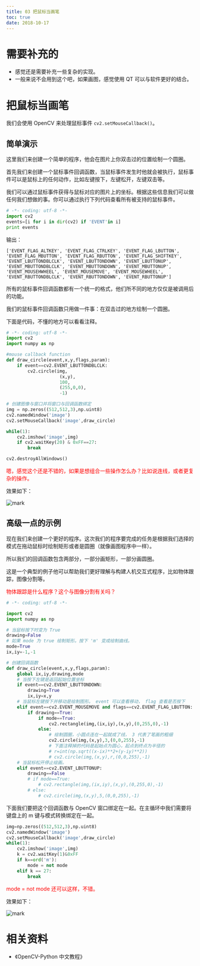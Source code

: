 ```yaml
---
title: 03 把鼠标当画笔
toc: true
date: 2018-10-17
---
```

# 需要补充的

- 感觉还是需要补充一些复杂的实现。
- 一般来说不会用到这个吧，如果画图，感觉使用 QT 可以与软件更好的结合。


# 把鼠标当画笔

我们会使用 OpenCV 来处理鼠标事件 `cv2.setMouseCallback()`。

## 简单演示

这里我们来创建一个简单的程序，他会在图片上你双击过的位置绘制一个圆圈。

首先我们来创建一个鼠标事件回调函数，当鼠标事件发生时他就会被执行，鼠标事件可以是鼠标上的任何动作，比如左键按下，左键松开，左键双击等。

我们可以通过鼠标事件获得与鼠标对应的图片上的坐标。根据这些信息我们可以做任何我们想做的事。你可以通过执行下列代码查看所有被支持的鼠标事件。



```python
# -*- coding: utf-8 -*-
import cv2
events=[i for i in dir(cv2) if 'EVENT'in i]
print events
```

输出：

```
['EVENT_FLAG_ALTKEY', 'EVENT_FLAG_CTRLKEY', 'EVENT_FLAG_LBUTTON', 'EVENT_FLAG_MBUTTON', 'EVENT_FLAG_RBUTTON', 'EVENT_FLAG_SHIFTKEY', 'EVENT_LBUTTONDBLCLK', 'EVENT_LBUTTONDOWN', 'EVENT_LBUTTONUP', 'EVENT_MBUTTONDBLCLK', 'EVENT_MBUTTONDOWN', 'EVENT_MBUTTONUP', 'EVENT_MOUSEHWHEEL', 'EVENT_MOUSEMOVE', 'EVENT_MOUSEWHEEL', 'EVENT_RBUTTONDBLCLK', 'EVENT_RBUTTONDOWN', 'EVENT_RBUTTONUP']
```



所有的鼠标事件回调函数都有一个统一的格式，他们所不同的地方仅仅是被调用后的功能。

我们的鼠标事件回调函数只用做一件事：在双击过的地方绘制一个圆圈。

下面是代码，不懂的地方可以看看注释。



```python
# -*- coding: utf-8 -*-
import cv2
import numpy as np

#mouse callback function
def draw_circle(event,x,y,flags,param):
    if event==cv2.EVENT_LBUTTONDBLCLK:
        cv2.circle(img,
                    (x,y),
                    100,
                    (255,0,0),
                    -1)

# 创建图像与窗口并将窗口与回调函数绑定
img = np.zeros((512,512,3),np.uint8)
cv2.namedWindow('image')
cv2.setMouseCallback('image',draw_circle)

while(1):
    cv2.imshow('image',img)
    if cv2.waitKey(20) & 0xFF==27:
        break

cv2.destroyAllWindows()
```

<span style="color:red;">嗯，感觉这个还是不错的，如果是想组合一些操作怎么办？比如说连线，或者更复杂的操作。</span>

效果如下：

![mark](http://pacdb2bfr.bkt.clouddn.com/blog/image/181017/92Hj1c7GAk.png?imageslim)

## 高级一点的示例

现在我们来创建一个更好的程序。这次我们的程序要完成的任务是根据我们选择的模式在拖动鼠标时绘制矩形或者是圆圈（就像画图程序中一样）。

所以我们的回调函数包含两部分，一部分画矩形，一部分画圆圈。

这是一个典型的例子他可以帮助我们更好理解与构建人机交互式程序，比如物体跟踪，图像分割等。

<span style="color:red;">物体跟踪是什么程序？这个与图像分割有关吗？</span>



```python
# -*- coding: utf-8 -*-

import cv2
import numpy as np

# 当鼠标按下时变为 True
drawing=False
# 如果 mode 为 true 绘制矩形。按下 'm' 变成绘制曲线。
mode=True
ix,iy=-1,-1

# 创建回调函数
def draw_circle(event,x,y,flags,param):
    global ix,iy,drawing,mode
    # 当按下左键是返回起始位置坐标
    if event==cv2.EVENT_LBUTTONDOWN:
        drawing=True
        ix,iy=x,y
    # 当鼠标左键按下并移动是绘制图形。 event 可以查看移动， flag 查看是否按下
    elif event==cv2.EVENT_MOUSEMOVE and flags==cv2.EVENT_FLAG_LBUTTON:
        if drawing==True:
            if mode==True:
                cv2.rectangle(img,(ix,iy),(x,y),(0,255,0),-1)
            else:
                # 绘制圆圈，小圆点连在一起就成了线， 3 代表了笔画的粗细
                cv2.circle(img,(x,y),3,(0,0,255),-1)
                # 下面注释掉的代码是起始点为圆心，起点到终点为半径的
                # r=int(np.sqrt((x-ix)**2+(y-iy)**2))
                # cv2.circle(img,(x,y),r,(0,0,255),-1)
    # 当鼠标松开停止绘画。
    elif event==cv2.EVENT_LBUTTONUP:
        drawing==False
        # if mode==True:
            # cv2.rectangle(img,(ix,iy),(x,y),(0,255,0),-1)
        # else:
            # cv2.circle(img,(x,y),5,(0,0,255),-1)
```

下面我们要把这个回调函数与 OpenCV 窗口绑定在一起。在主循环中我们需要将键盘上的 m 键与模式转换绑定在一起。

```python
img=np.zeros((512,512,3),np.uint8)
cv2.namedWindow('image')
cv2.setMouseCallback('image',draw_circle)
while(1):
    cv2.imshow('image',img)
    k = cv2.waitKey(1)&0xFF
    if k==ord('m'):
        mode = not mode
    elif k == 27:
        break
```

<span style="color:red;">mode = not mode 还可以这样，不错。</span>

效果如下：

![mark](http://pacdb2bfr.bkt.clouddn.com/blog/image/181017/IFLfj9CF96.png?imageslim)





# 相关资料

- 《OpenCV-Python 中文教程》
